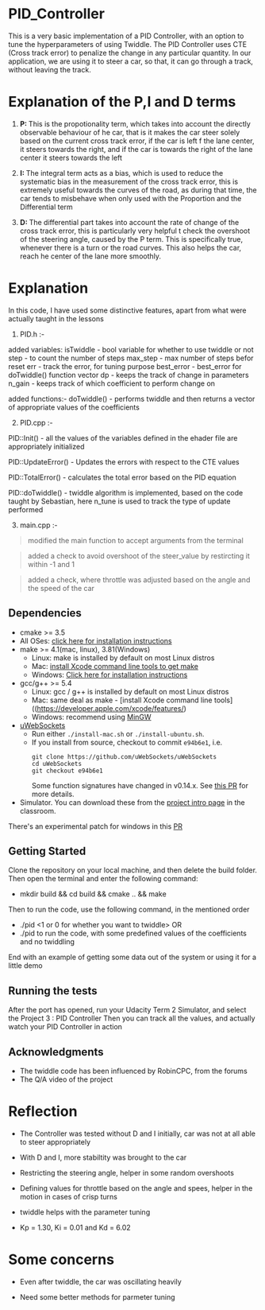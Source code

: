 # PID_Controller

This is a very basic implementation of a PID Controller, with an option to tune the hyperparameters of using Twiddle.
The PID Controller uses CTE (Cross track error) to penalize the change in any particular quantity. In our application, we are using it to steer a car, so that, it can go through a track, without leaving the track. 


# Explanation of the P,I and D terms

1) <b>P: </b> This is the propotionality term, which takes into account the directly observable behaviour of he car, that is it makes the car steer solely based on the current cross track error, if the car is left f the lane center, it steers towards the right, and if the car is towards the right of the lane center it steers towards the left

2) <b>I: </b> The integral term acts as a bias, which is used to reduce the systematic bias in the measurement of the cross track error, this is extremely useful towards the curves of the road, as during that time, the car tends to misbehave when only used with the Proportion and the Differential term

3) <b>D: </b> The differential part takes into account the rate of change of the cross track error, this is particularly very helpful t check the overshoot of the steering angle, caused by the P term. This is specifically true, whenever there is a turn or the road curves. This also helps the car, reach he center of the lane more smoothly.

# Explanation

In this code, I have used some distinctive features, apart from what were actually taught in the lessons

1. PID.h :-
  
  added variables: 
  isTwiddle - bool variable for whether to use twiddle or not
  step - to count the number of steps
  max_step - max number of steps befor reset
  err - track the error, for tuning purpose
  best_error - best_error for doTwiddle() function
  vector dp - keeps the track of change in parameters
  n_gain - keeps track of which coefficient to perform change on 
  
  added functions:-
  doTwiddle() - performs twiddle and then returns a vector of appropriate values of the coefficients

2. PID.cpp :-
  
  PID::Init() - all the values of the variables defined in the ehader file are appropriately initialized
  
  PID::UpdateError() - Updates the errors with respect to the CTE values
  
  PID::TotalError() - calculates the total error based on the PID equation
  
  PID::doTwiddle() - twiddle algorithm is implemented, based on the code taught by Sebastian, here n_tune is used to track the type of update performed
  
3. main.cpp :-
  
  > modified the main function to accept arguments from the terminal
  
  > added a check to avoid overshoot of the steer_value by restircting it within -1 and 1
  
  > added a check, where throttle was adjusted based on the angle and the speed of the car

## Dependencies

* cmake >= 3.5
 * All OSes: [click here for installation instructions](https://cmake.org/install/)
* make >= 4.1(mac, linux), 3.81(Windows)
  * Linux: make is installed by default on most Linux distros
  * Mac: [install Xcode command line tools to get make](https://developer.apple.com/xcode/features/)
  * Windows: [Click here for installation instructions](http://gnuwin32.sourceforge.net/packages/make.htm)
* gcc/g++ >= 5.4
  * Linux: gcc / g++ is installed by default on most Linux distros
  * Mac: same deal as make - [install Xcode command line tools]((https://developer.apple.com/xcode/features/)
  * Windows: recommend using [MinGW](http://www.mingw.org/)
* [uWebSockets](https://github.com/uWebSockets/uWebSockets)
  * Run either `./install-mac.sh` or `./install-ubuntu.sh`.
  * If you install from source, checkout to commit `e94b6e1`, i.e.
    ```
    git clone https://github.com/uWebSockets/uWebSockets 
    cd uWebSockets
    git checkout e94b6e1
    ```
    Some function signatures have changed in v0.14.x. See [this PR](https://github.com/udacity/CarND-MPC-Project/pull/3) for more details.
* Simulator. You can download these from the [project intro page](https://github.com/udacity/self-driving-car-sim/releases) in the classroom.

There's an experimental patch for windows in this [PR](https://github.com/udacity/CarND-PID-Control-Project/pull/3)


## Getting Started

Clone the repository on your local machine, and then delete the build folder.
Then open the terminal and enter the following command:
- mkdir build && cd build && cmake .. && make

Then to run the code, use the following command, in the mentioned order
- ./pid <initial value for Kp> <Initial value for Ki> <Initial Value for Kd> <1 or 0 for whether you want to twiddle>
  OR
- ./pid
  to run the code, with some predefined values of the coefficients and no twiddling

End with an example of getting some data out of the system or using it for a little demo

## Running the tests

After the port has opened, run your Udacity Term 2 Simulator, and select the Project 3 : PID Controller
Then you can track all the values, and actually watch your PID Controller in action

## Acknowledgments

* The twiddle code has been influenced by RobinCPC, from the forums
* The Q/A video of the project

# Reflection

* The Controller was tested without D and I initially, car was not at all able to steer appropriately

* With D and I, more stabiltity was brought to the car

* Restricting the steering angle, helper in some random overshoots

* Defining values for throttle based on the angle and spees, helper in the motion in cases of crisp turns

* twiddle helps with the parameter tuning

* Kp = 1.30, Ki = 0.01 and Kd = 6.02


# Some concerns

* Even after twiddle, the car was oscillating heavily

* Need some better methods for parmeter tuning
